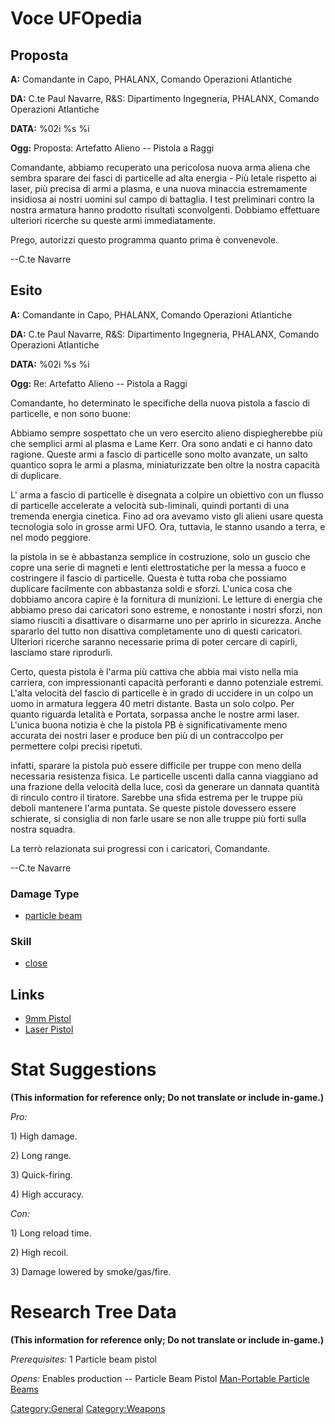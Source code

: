# Voce UFOpedia

## Proposta

**A:** Comandante in Capo, PHALANX, Comando Operazioni Atlantiche

**DA:** C.te Paul Navarre, R&S: Dipartimento Ingegneria, PHALANX,
Comando Operazioni Atlantiche

**DATA:** %02i %s %i

**Ogg:** Proposta: Artefatto Alieno -- Pistola a Raggi

Comandante, abbiamo recuperato una pericolosa nuova arma aliena che
sembra sparare dei fasci di particelle ad alta energia - Più letale
rispetto ai laser, più precisa di armi a plasma, e una nuova minaccia
estremamente insidiosa ai nostri uomini sul campo di battaglia. I test
preliminari contro la nostra armatura hanno prodotto risultati
sconvolgenti. Dobbiamo effettuare ulteriori ricerche su queste armi
immediatamente.

Prego, autorizzi questo programma quanto prima è convenevole.

--C.te Navarre

## Esito

**A:** Comandante in Capo, PHALANX, Comando Operazioni Atlantiche

**DA:** C.te Paul Navarre, R&S: Dipartimento Ingegneria, PHALANX,
Comando Operazioni Atlantiche

**DATA:** %02i %s %i

**Ogg:** Re: Artefatto Alieno -- Pistola a Raggi

Comandante, ho determinato le specifiche della nuova pistola a fascio di
particelle, e non sono buone:

Abbiamo sempre sospettato che un vero esercito alieno dispiegherebbe più
che semplici armi al plasma e Lame Kerr. Ora sono andati e ci hanno dato
ragione. Queste armi a fascio di particelle sono molto avanzate, un
salto quantico sopra le armi a plasma, miniaturizzate ben oltre la
nostra capacità di duplicare.

L' arma a fascio di particelle è disegnata a colpire un obiettivo con un
flusso di particelle accelerate a velocità sub-liminali, quindi portanti
di una tremenda energia cinetica. Fino ad ora avevamo visto gli alieni
usare questa tecnologia solo in grosse armi UFO. Ora, tuttavia, le
stanno usando a terra, e nel modo peggiore.

la pistola in se è abbastanza semplice in costruzione, solo un guscio
che copre una serie di magneti e lenti elettrostatiche per la messa a
fuoco e costringere il fascio di particelle. Questa è tutta roba che
possiamo duplicare facilmente con abbastanza soldi e sforzi. L'unica
cosa che dobbiamo ancora capire è la fornitura di munizioni. Le letture
di energia che abbiamo preso dai caricatori sono estreme, e nonostante i
nostri sforzi, non siamo riusciti a disattivare o disarmarne uno per
aprirlo in sicurezza. Anche spararlo del tutto non disattiva
completamente uno di questi caricatori. Ulteriori ricerche saranno
necessarie prima di poter cercare di capirli, lasciamo stare riprodurli.

Certo, questa pistola è l'arma più cattiva che abbia mai visto nella mia
carriera, con impressionanti capacità perforanti e danno potenziale
estremi. L'alta velocità del fascio di particelle è in grado di uccidere
in un colpo un uomo in armatura leggera 40 metri distante. Basta un solo
colpo. Per quanto riguarda letalità e Portata, sorpassa anche le nostre
armi laser. L'unica buona notizia è che la pistola PB è
significativamente meno accurata dei nostri laser e produce ben più di
un contraccolpo per permettere colpi precisi ripetuti.

infatti, sparare la pistola può essere difficile per truppe con meno
della necessaria resistenza fisica. Le particelle uscenti dalla canna
viaggiano ad una frazione della velocità della luce, così da generare un
dannata quantità di rinculo contro il tiratore. Sarebbe una sfida
estrema per le truppe più deboli mantenere l'arma puntata. Se queste
pistole dovessero essere schierate, si consiglia di non farle usare se
non alle truppe più forti sulla nostra squadra.

La terrò relazionata sui progressi con i caricatori, Comandante.

--C.te Navarre

### Damage Type

- [particle beam](Damage/particle_beam "wikilink")

### Skill

- [close](Skills/close "wikilink")

## Links

- [9mm Pistol](Equipment/Secondary_Weapons/9mm_Pistol "wikilink")
- [Laser Pistol](Equipment/Secondary_Weapons/Laser_Pistol "wikilink")

# Stat Suggestions

**(This information for reference only; Do not translate or include
in-game.)**

*Pro:*

1\) High damage.

2\) Long range.

3\) Quick-firing.

4\) High accuracy.

*Con:*

1\) Long reload time.

2\) High recoil.

3\) Damage lowered by smoke/gas/fire.

# Research Tree Data

**(This information for reference only; Do not translate or include
in-game.)**

*Prerequisites:* 1 Particle beam pistol

*Opens:* Enables production -- Particle Beam Pistol [Man-Portable
Particle Beams](Research/Man-Portable_Particle_Beams "wikilink")

[Category:General](Category:General "wikilink")
[Category:Weapons](Category:Weapons "wikilink")
